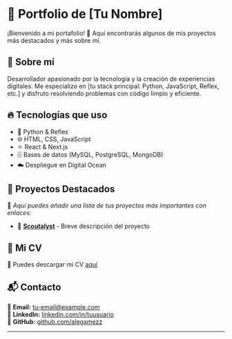 # 🚀 Portfolio de [Tu Nombre]

¡Bienvenido a mi portafolio! 🎨 Aquí encontrarás algunos de mis proyectos más destacados y más sobre mí.  

## 🌟 Sobre mí  
Desarrollador apasionado por la tecnología y la creación de experiencias digitales. Me especializo en [tu stack principal: Python, JavaScript, Reflex, etc.] y disfruto resolviendo problemas con código limpio y eficiente.

## 🔥 Tecnologías que uso  
- 🐍 Python & Reflex  
- 🌐 HTML, CSS, JavaScript  
- ⚛️ React & Next.js  
- 🗄️ Bases de datos (MySQL, PostgreSQL, MongoDB)  
- ☁️ Despliegue en Digital Ocean  

## 📂 Proyectos Destacados  
🚧 *Aquí puedes añadir una lista de tus proyectos más importantes con enlaces:*  
- 🎨 **[Scoutalyst](#)** - Breve descripción del proyecto  

## 📜 Mi CV  
📄 Puedes descargar mi CV [aquí](./ruta/al/cv.pdf)  

## 📬 Contacto  
📧 **Email:** [tu-email@example.com](mailto:tu-email@example.com)  
💼 **LinkedIn:** [linkedin.com/in/tuusuario](https://linkedin.com/in/tuusuario)  
🐙 **GitHub:** [github.com/alegamezz](https://github.com/alegamezz)  

---



